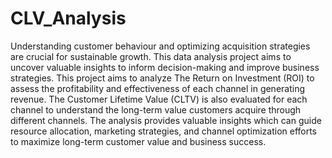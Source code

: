 # CLV_Analysis

Understanding customer behaviour and optimizing acquisition strategies are crucial for sustainable growth. This data analysis project aims to uncover valuable insights to inform decision-making and improve business strategies. This project aims to analyze The Return on Investment (ROI) to assess the profitability and effectiveness of each channel in generating revenue. The Customer Lifetime Value (CLTV) is also evaluated for each channel to understand the long-term value customers acquire through different channels. The analysis provides valuable insights which can guide resource allocation, marketing strategies, and channel optimization efforts to maximize long-term customer value and business success.
